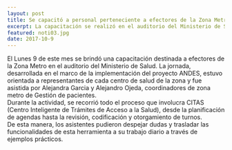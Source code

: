 ```yaml
---
layout: post
title: Se capacitó a personal perteneciente a efectores de la Zona Metro
excerpt: La capacitación se realizó en el auditorio del Ministerio de Salud y fue orientada a representantes de cada efector de Zona Metro. 
featured: noti03.jpg
date: 2017-10-9
---
```


El Lunes 9 de este mes se brindó una capacitación destinada a efectores de la Zona Metro en el auditorio del Ministerio de Salud. La jornada, desarrollada en el marco de la implementación del proyecto ANDES, estuvo orientada a representantes de cada centro de salud de la zona y fue asistida por Alejandra Garcia y Alejandro Ojeda, coordinadores de zona metro de Gestión de pacientes.<br>
Durante la actividad, se recorrió todo el proceso que involucra CITAS (Centro Inteligente de Trámites de Acceso a la Salud), desde la planificación de agendas hasta la revisión, codificación y otorgamiento de turnos.<br>
De esta manera, los asistentes pudieron despejar dudas y trasladar las funcionalidades de esta herramienta a su trabajo diario a través de ejemplos prácticos.

